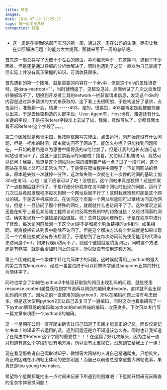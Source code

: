 ```yaml
---
title: 随笔
images: 
date: 2018-07-22 22:25:27
tags: 第一周工作总结
categories: 随笔
---
```

  - 这一周是在德勤RA部门实习的第一周，通过这一周在公司的生活，确实让我在实际解决问题上的能力大大提高，那就来写下一周的总结吧。<!--more-->
  
  
  首先这一周总共写了大概十个左右的爬虫，平均每天两个，在这期间，遇到了不少困难，但是还是通过仔细的分析给解决了，同时也遇到了之前一直以为自己掌握了但实际上并没有真正掌握的知识，可谓收获颇多。
  
  
  首先遇到的第一个困难，就是需要的内容在一个div中，但是这个div的属性很奇特，是data-rectroot=""，当时就懵逼了，见都没见过，后面尝试了几次之后发现好像抓取不了，切换到开发者工具的network一栏获取请求信息，发现这个div的内容是通过异步请求的方式来获取的，这下看上去很明朗，于是构造好了请求，点击运行，准备躺一会，结果------403，是的，很尴尬，403那肯定是我被服务器认出来，于是去检查构造的头部字段，User-Agent有，Host也有，难道还有什么关键的字段，于是把Referer字段加上去试了试，我靠，竟然可以了，全都怪我太看不起Referer这个字段了。。。。
  
  第二个困难就是[惠誉中国](https://www.fitchratings.com/site/china)，当按照框架写完爬虫，点击运行，刚开始还没有什么问题，但是一杯水的时间，爬虫就访问不了网站了。能怎么办呢？只能找到问题所在。一开始的思路是以为惠誉中国将我的ip给封禁了，但是让我的组长去访问这个网站也访问不了，这就不是封禁我ip的问题啦！接着，又使用手机端访问，竟然可以访问！我靠，难道是这个网站对pc端的控制要严格一点？过了一段时间，这个网站在电脑上又可以正常访问了，于是便在爬虫程序中调整了一下访问网站的频率，原本是失败一次就停一分钟，这次每失败一次就在上一次停的时间的基础上加30s在访问，心想：这下应该可以了吧！没想到，这个网站果真是狡猾！还是抓取了一点数据后就不行了。于是仔细分析程序在访问哪个网址时出现的问题，运行了几次过后竟然发现程序每次到同一个网址后就不行了！这时我就猜想可能是这个网址的锅。于是去手机端验证，在访问这个页面一个网址后返回可以继续访问其他网址，但是！一旦访问了那个特殊的网址，就就就什么也访问不了了。这种情况之前还是在知乎上看见某前端工程师谈论过反爬虫机制中的钓鱼链接！又经过同事的测试，确实发现有一个链接是钓鱼链接。坑！总算找到问题所在，于是在程序中进行了修改，每次访问前检测一下这个url是不是和那个钓鱼链接的url相同，如果相同，就直接把它从列表中删除不访问了。但是这个解决方法有个弊端就是如果出现另一个钓鱼链接就没有办法检测了。于是想到了在每次访问前先使用能用的代理ip来访问这个url，如果代理ip访问不了，则这个链接就是钓鱼网址，同时这个方法还是有弊端，就是会增加时间上的成本，所以就没有使用这套方案。
  
  第三个困难就是一个繁体字转化为简体字的问题，这时候就得用上python的强大的第三方库langconv，经过一番尝试终于可以将繁体字通过langconv正常的转化为简体字了。
  
 同时也学会了如何在python2中处理获取到的网页出现乱码的问题，就是使用response.content属性获取到字节流再以网页的编码来decode，这样就不会出现乱码的问题了。因为之前一直使用的是python3，所以在编码问题上没有考虑很多，但是这次使用python2又让自己去复习了一遍编码，同时这次也着重研究了一下python解释器的编码和python的shell终端的编码，收获良多。下次可以专门写一篇文章来巩固一个python2的编码。
 
 这一个星期在公司一直写爬虫确实让自己知道了实践才能真正的记忆，而仅仅是记忆书本上的知识不去运用的话，遇到问题还是会不知道该怎么办。同时也让我知道了在爬虫中Referer这个字段的重要性！！！在这翻了好几次跟头，因为之前一直只知道有这么个字段却没有地方用，所以没有太重视它，没想到它给我上了一课！
 
 现在看见那些说自己爬取过知乎，微博等大网站的人说自己精通爬虫，只想笑笑，真正的困难在小网站上体现的更加明显！而自己以前也总是拿这些大网站说事，果真还是too young too naive。
 
 希望每个星期都能抽出一点时间来记录下所遇到的困难吧！下星期开始研究天眼查的复杂字体替换问题！